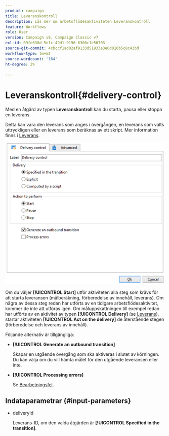 ```yaml
---
product: campaign
title: Leveranskontroll
description: Läs mer om arbetsflödesaktiviteten Leveranskontroll
feature: Workflows
role: User
version: Campaign v8, Campaign Classic v7
exl-id: 09fe638d-5e1c-49d1-9196-6300c1e56703
source-git-commit: 4cbccf1ad02af9133d51933e3e0d010b5c8c43bd
workflow-type: tm+mt
source-wordcount: '164'
ht-degree: 2%

---
```


# Leveranskontroll{#delivery-control}

Med en åtgärd av typen **Leveranskontroll** kan du starta, pausa eller stoppa en leverans.

Detta kan vara den leverans som anges i övergången, en leverans som valts uttryckligen eller en leverans som beräknas av ett skript. Mer information finns i [Leverans](delivery.md).

![](assets/edit_diffusion_act.png)

Om du väljer **[!UICONTROL Start]** utför aktiviteten alla steg som krävs för att starta leveransen (målberäkning, förberedelse av innehåll, leverans). Om några av dessa steg redan har utförts av en tidigare arbetsflödesaktivitet, kommer de inte att utföras igen. Om måluppskattningen till exempel redan har utförts av en aktivitet av typen **[!UICONTROL Delivery]** (se [Leverans](delivery.md)), startar aktiviteten **[!UICONTROL Act on the delivery]** de återstående stegen (förberedelse och leverans av innehåll).

Följande alternativ är tillgängliga:

* **[!UICONTROL Generate an outbound transition]**

  Skapar en utgående övergång som ska aktiveras i slutet av körningen. Du kan välja om du vill hämta målet för den utgående leveransen eller inte.

* **[!UICONTROL Processing errors]**

  Se [Bearbetningsfel](monitor-workflow-execution.md#processing-errors).

## Indataparametrar {#input-parameters}

* deliveryId

  Leverans-ID, om den valda åtgärden är **[!UICONTROL Specified in the transition]**.
